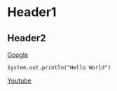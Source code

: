 # Header1

## Header2 

[Google](https://www.google.com/)

`System.out.println("Hello World")`

[Youtube](https://www.youtube.com/)

